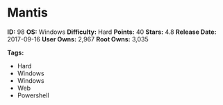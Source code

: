 # Mantis

**ID:** 98
**OS:** Windows
**Difficulty:** Hard
**Points:** 40
**Stars:** 4.8
**Release Date:** 2017-09-16
**User Owns:** 2,967
**Root Owns:** 3,035

**Tags:**
- Hard
- Windows
- Windows
- Web
- Powershell

